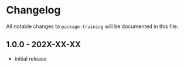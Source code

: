 # Changelog

All notable changes to `package-training` will be documented in this file.

## 1.0.0 - 202X-XX-XX

- initial release

